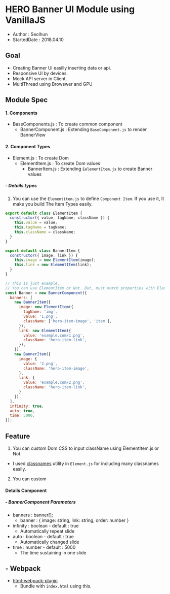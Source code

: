 # HERO Banner UI Module using VanillaJS
- Author : Seolhun
- StartedDate : 2018.04.10

## Goal
- Creating Banner UI easilly inserting data or api.
- Responsive UI by devices.
- Mock API server in Client.
- MultiThread using Browswer and GPU

## Module Spec
#### 1. Components
- BaseComponents.js : To create common component
  - BannerComponent.js : Extending `BaseComponent.js` to render BannerView

#### 2. Component Types
- Element.js : To create Dom
  - ElementItem.js : To create Dom values
    - BannerItem.js : Extending `EelementItem.js` to create Banner values

##### - Details types
1. You can use the `Elementitem.js` to define `Component Item`. If you use it, It make you build The Item Types easily.
```javascript
export default class ElementItem {
  constructor({ value, tagName, className }) {
    this.value = value;
    this.tagName = tagName;
    this.className = className;
  }
}

export default class BannerItem {
  constructor({ image, link }) {
    this.image = new ElementItem(image);
    this.link = new ElementItem(link);
  }
}

// This is just example. 
// You can use ElementItem or Not. But, must match properties with ElementItem.
const Banner = new BannerComponent({
  banners: [
    new BannerItem({
      image: new ElementItem({
        tagName: 'img',
        value: '1.png',
        className: ['hero-item-image', 'item'],
      }),
      link: new ElementItem({
        value: 'example.com/1.png',
        className: 'hero-item-link',
      }),
    }),
    new BannerItem({
      image: {
        value: '2.png',
        className: 'hero-item-image',
      },
      link: {
        value: 'example.com/2.png',
        className: 'hero-item-link',
      }
    }),
  ],
  infinity: true,
  auto: true,
  time: 5000,
});
```

## Feature
1. You can custom Dom CSS to input className using ElementItem.js or Not.
  - I used [classnames](https://github.com/JedWatson/classnames) utility in `Element.js` for including many classnames easily.

2. You can custom 

#### Details Component
##### - BannerComponent Parameters
- banners : banner[];
  - banner : { image: string, link: string, order: number }
- infinity : boolean - default : true
  - Automatically repeat slide
- auto : boolean - default : true
  - Automatically changed slide
- time : number - default : 5000
  - The time sustaining in one slide

## - Webpack
- [html-webpack-plugin](https://www.npmjs.com/package/html-webpack-plugin)
  - Bundle with `index.html` using this.
